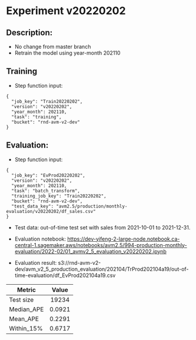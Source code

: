 # Experiment v20220202

## Description:
* No change from master branch
* Retrain the model using year-month 202110

## Training
* Step function input:
```
{
  "job_key": "Train20220202",
  "version": "v20220202",
  "year_month": 202110,
  "task": "training",
  "bucket": "rnd-avm-v2-dev"
}
```

## Evaluation:
* Step function input:
```
{
  "job_key": "EvProd20220202",
  "version": "v20220202",
  "year_month": 202110,
  "task": "batch_transform",
  "training_job_key": "Train20220202",
  "bucket": "rnd-avm-v2-dev",
  "test_data_key": "avm2.5/production/monthly-evaluation/v20220202/df_sales.csv"
}
```

* Test data: out-of-time test set with sales from 2021-10-01 to 2021-12-31.

* Evaluation notebook: https://dev-yifeng-2-large-node.notebook.ca-central-1.sagemaker.aws/notebooks/avm2.5/994-production-monthly-evaluation/2022-02/01_avmv2_5_evaluation_v20220202.ipynb

* Evaluation result: s3://rnd-avm-v2-dev/avm_v2_5_production_evaluation/202104/TrProd202104a19/out-of-time-evaluation/df_EvProd202104a19.csv

| Metric        | Value         |
| ------------- |:-------------:|
| Test size     | 19234         |
| Median_APE    | 0.0921        |
| Mean_APE      | 0.2291        |
| Within_15%    | 0.6717        |

